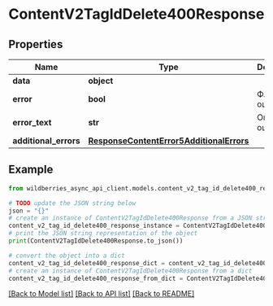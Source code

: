 # ContentV2TagIdDelete400Response


## Properties

Name | Type | Description | Notes
------------ | ------------- | ------------- | -------------
**data** | **object** |  | [optional] 
**error** | **bool** | Флаг ошибки | [optional] 
**error_text** | **str** | Описание ошибки | [optional] 
**additional_errors** | [**ResponseContentError5AdditionalErrors**](ResponseContentError5AdditionalErrors.md) |  | [optional] 

## Example

```python
from wildberries_async_api_client.models.content_v2_tag_id_delete400_response import ContentV2TagIdDelete400Response

# TODO update the JSON string below
json = "{}"
# create an instance of ContentV2TagIdDelete400Response from a JSON string
content_v2_tag_id_delete400_response_instance = ContentV2TagIdDelete400Response.from_json(json)
# print the JSON string representation of the object
print(ContentV2TagIdDelete400Response.to_json())

# convert the object into a dict
content_v2_tag_id_delete400_response_dict = content_v2_tag_id_delete400_response_instance.to_dict()
# create an instance of ContentV2TagIdDelete400Response from a dict
content_v2_tag_id_delete400_response_from_dict = ContentV2TagIdDelete400Response.from_dict(content_v2_tag_id_delete400_response_dict)
```
[[Back to Model list]](../README.md#documentation-for-models) [[Back to API list]](../README.md#documentation-for-api-endpoints) [[Back to README]](../README.md)


